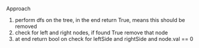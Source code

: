 Approach
​
1. perform dfs on the tree, in the end return True, means this should be removed
2. check for left and right nodes, if found True remove that node
3. at end return bool on check for leftSide and rightSide and node.val == 0